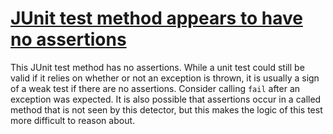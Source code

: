 # [JUnit test method appears to have no assertions](http://fb-contrib.sourceforge.net/bugdescriptions.html#UTAO_JUNIT_ASSERTION_ODDITIES_NO_ASSERT)

This JUnit test method has no assertions. While a unit test could still be valid if it relies on whether
			or not an exception is thrown, it is usually a sign of a weak test if there are no assertions. Consider calling
			`fail` after an exception was expected. It is also possible that assertions occur in a called method
			that is not seen by this detector, but this makes the logic of this test more difficult to reason about.